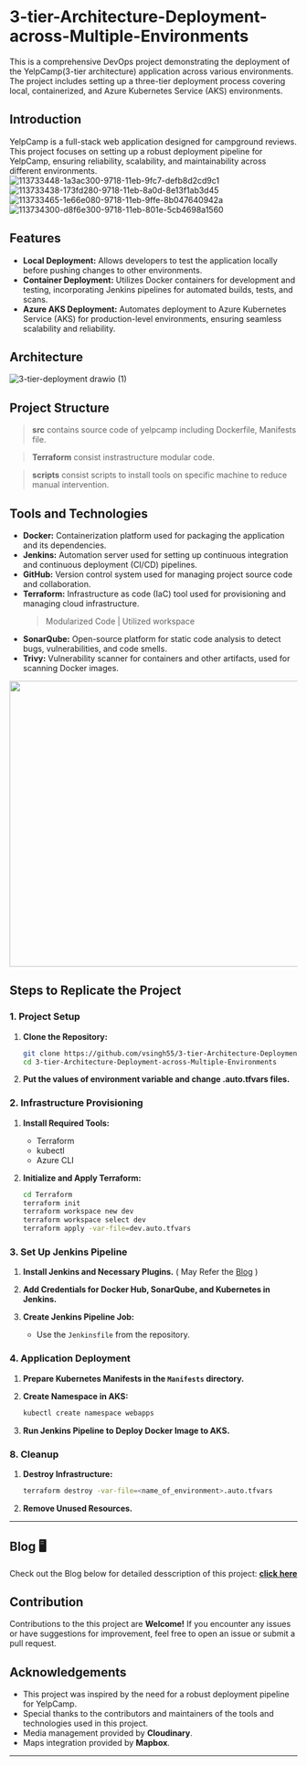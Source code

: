 # 3-tier-Architecture-Deployment-across-Multiple-Environments
This is a comprehensive DevOps project demonstrating the deployment of the YelpCamp(3-tier architecture) application across various environments. The project includes setting up a three-tier deployment process covering local, containerized, and Azure Kubernetes Service (AKS) environments.

## Introduction

YelpCamp is a full-stack web application designed for campground reviews. This project focuses on setting up a robust deployment pipeline for YelpCamp, ensuring reliability, scalability, and maintainability across different environments.
![113733448-1a3ac300-9718-11eb-9fc7-defb8d2cd9c1](https://github.com/user-attachments/assets/f680a1a0-c119-4e86-a961-ba0844673076)
![113733438-173fd280-9718-11eb-8a0d-8e13f1ab3d45](https://github.com/user-attachments/assets/846c0d1e-e36d-4325-ad32-596e81813486)
![113733465-1e66e080-9718-11eb-9ffe-8b047640942a](https://github.com/user-attachments/assets/7dce0b1e-3b14-4a82-99b2-4869184d2686)
![113734300-d8f6e300-9718-11eb-801e-5cb4698a1560](https://github.com/user-attachments/assets/ab182441-becf-48f2-a5f1-411f557985a3)


## Features

- **Local Deployment:** Allows developers to test the application locally before pushing changes to other environments.
- **Container Deployment:** Utilizes Docker containers for development and testing, incorporating Jenkins pipelines for automated builds, tests, and scans.
- **Azure AKS Deployment:** Automates deployment to Azure Kubernetes Service (AKS) for production-level environments, ensuring seamless scalability and reliability.

## Architecture
![3-tier-deployment drawio (1)](https://github.com/user-attachments/assets/57e04ae0-7179-481f-a0fb-632e85f8d6c1)


## Project Structure
> **src** contains source code of yelpcamp including Dockerfile, Manifests file.

> **Terraform** consist instrastructure modular code. 

> **scripts** consist scripts to install tools on specific machine to reduce manual intervention.

## Tools and Technologies

- **Docker:** Containerization platform used for packaging the application and its dependencies.
- **Jenkins:** Automation server used for setting up continuous integration and continuous deployment (CI/CD) pipelines.
- **GitHub:** Version control system used for managing project source code and collaboration.
- **Terraform:** Infrastructure as code (IaC) tool used for provisioning and managing cloud infrastructure.
  > Modularized Code  |  Utilized workspace 
- **SonarQube:** Open-source platform for static code analysis to detect bugs, vulnerabilities, and code smells.
- **Trivy:** Vulnerability scanner for containers and other artifacts, used for scanning Docker images.
> <p align="left">
  <a>
    <img src="https://skillicons.dev/icons?i=azure,terraform,docker,kubernetes,jenkins,mongodb,nodejs,git,github,bash&theme=dark" width="800" height="500"/>
  </a>
</p>

## Steps to Replicate the Project

### 1. **Project Setup**

1. **Clone the Repository:**
   ```bash
   git clone https://github.com/vsingh55/3-tier-Architecture-Deployment-across-Multiple-Environments.git
   cd 3-tier-Architecture-Deployment-across-Multiple-Environments
   ```

2. **Put the values of environment variable and change .auto.tfvars files.**

### 2. **Infrastructure Provisioning**

1. **Install Required Tools:**
   - Terraform
   - kubectl
   - Azure CLI

2. **Initialize and Apply Terraform:**
   ```bash
   cd Terraform
   terraform init
   terraform workspace new dev
   terraform workspace select dev
   terraform apply -var-file=dev.auto.tfvars
   ```

### 3. **Set Up Jenkins Pipeline**

1. **Install Jenkins and Necessary Plugins.** 
( May Refer the [Blog](https://blogs.vijaysingh.cloud/unlocking-jenkins) )

2. **Add Credentials for Docker Hub, SonarQube, and Kubernetes in Jenkins.**

3. **Create Jenkins Pipeline Job:**
   - Use the `Jenkinsfile` from the repository.

### 4. **Application Deployment**

1. **Prepare Kubernetes Manifests in the `Manifests` directory.**

2. **Create Namespace in AKS:**
   ```bash
   kubectl create namespace webapps
   ```

3. **Run Jenkins Pipeline to Deploy Docker Image to AKS.**



### 8. **Cleanup**

1. **Destroy Infrastructure:**
   ```bash
   terraform destroy -var-file=<name_of_environment>.auto.tfvars
   ```

2. **Remove Unused Resources.**


---

<!-- ## Skills Gained

By working on the this project, you will gain valuable experience in:

- Setting up CI/CD pipelines using Jenkins.
- Containerizing applications with Docker.
- Conducting static code analysis and vulnerability scanning.
- Deploying applications to Azure Kubernetes Service (AKS).
- Infrastructure as code (IaC) using Terraform. -->


## Blog 🖥️

Check out the Blog below for detailed desscription of this project: [**click here**](https://blogs.vijaysingh.cloud/deploy-trio)

## Contribution

Contributions to the this project are **Welcome!** If you encounter any issues or have suggestions for improvement, feel free to open an issue or submit a pull request.

## Acknowledgements

- This project was inspired by the need for a robust deployment pipeline for YelpCamp.
- Special thanks to the contributors and maintainers of the tools and technologies used in this project.
- Media management provided by **Cloudinary**.
- Maps integration provided by **Mapbox**.
---
